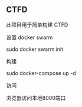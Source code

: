 ## CTFD

此项目用于简单构建 CTFD

设置 docker swarm

sudo docker swarm init

构建

sudo docker-compose up -d

访问

浏览器访问本地8000端口
